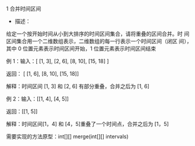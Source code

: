 1 合并时间区间

- 描述：

给定一个按开始时间从⼩到⼤排序的时间区间集合，请将重叠的区间合并。时
间区间集合用一个二维数组表示，二维数组的每一行表示一个时间区间（闭区
间），其中 0 位置元素表示时间区间开始，1 位置元素表示时间区间结束


例 1：输⼊：[ [1, 3], [2, 6], [8, 10], [15, 18] ]

 返回： [ [1, 6], [8, 10], [15, 18]]
 
 解释：时间区间 [1, 3] 和 [2, 6] 有部分重叠，合并之后为 [1, 6]
 
例 2：输⼊：[[1, 4], [4, 5]]

 返回：[[1, 5]]
 
 解释：时间区间[1，4] 和 [4，5]重叠了一个时间点，合并之后为 [1，5] 
 
需要实现的方法原型：int[][] merge(int[][] intervals)